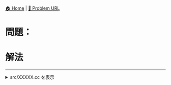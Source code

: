 [🏠 Home](../../README.md)  |  [🔗 Problem URL]()

# 問題：<Problem Name>

# 解法

---------------------------------------------------------------------------------------------

<details>
<summary>src/XXXXX.cc を表示</summary>

```cpp
```

</details>
